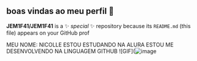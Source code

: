## boas vindas ao meu perfil 👋


**JEM1F41/JEM1F41** is a ✨ _special_ ✨ repository because its `README.md` (this file) appears on your GitHub prof

MEU NOME: NICOLLE 
ESTOU ESTUDANDO NA ALURA 
ESTOU ME DESENVOLVENDO NA LINGUAGEM GITHUB 
![GIF](![image](https://github.com/user-attachments/assets/6b7daca4-bcef-4532-a430-1a478ecb1018)


